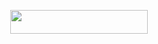 <p align="center"><a href="https://heroku.com/deploy?template=https://github.com/proTamizhan/thanimaibot"> <img src="https://img.shields.io/badge/Deploy%20To%20Heroku-black?style=for-the-badge&logo=heroku" width="220" height="38.45"/></a></p>
